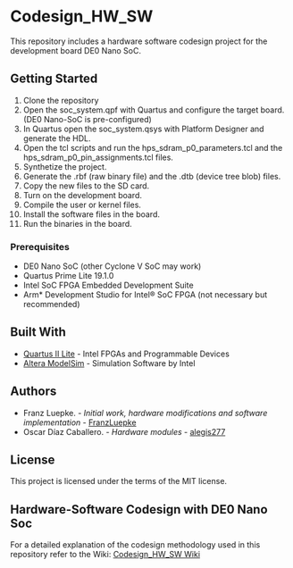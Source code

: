 # Codesign_HW_SW

This repository includes a hardware software codesign project for the development board DE0 Nano SoC.

## Getting Started

1. Clone the repository
2. Open the soc_system.qpf with Quartus and configure the target board. (DE0 Nano-SoC is pre-configured)
3. In Quartus open the soc_system.qsys with Platform Designer and generate the HDL.
4. Open the tcl scripts and run the hps_sdram_p0_parameters.tcl and the hps_sdram_p0_pin_assignments.tcl files.
5. Synthetize the project.
6. Generate the .rbf (raw binary file) and the .dtb (device tree blob) files.
7. Copy the new files to the SD card.
8. Turn on the development board.
9. Compile the user or kernel files.
10. Install the software files in the board.
11. Run the binaries in the board.

### Prerequisites

* DE0 Nano SoC (other Cyclone V SoC may work)
* Quartus Prime Lite 19.1.0
* Intel SoC FPGA Embedded Development Suite
* Arm* Development Studio for Intel® SoC FPGA (not necessary but recommended)

## Built With

* [Quartus II Lite](https://www.intel.com/content/www/us/en/programmable/downloads/download-center.html) - Intel FPGAs and Programmable Devices
* [Altera ModelSim](https://www.intel.la/content/www/xl/es/software/programmable/quartus-prime/model-sim.html) - Simulation Software by Intel

## Authors

* Franz Luepke. - *Initial work, hardware modifications and software implementation* - [FranzLuepke](https://github.com/FranzLuepke)
* Oscar Díaz Caballero. - *Hardware modules* - [alegis277](https://github.com/alegis277)

## License

This project is licensed under the terms of the MIT license.

## Hardware-Software Codesign with DE0 Nano Soc

For a detailed explanation of the codesign methodology used in this repository refer to the Wiki:
[Codesign_HW_SW Wiki](https://github.com/FranzLuepke/Codesign_HW_SW/wiki)
